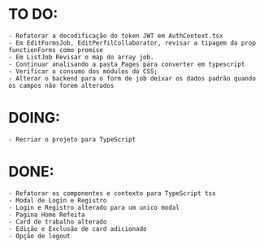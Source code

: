 # TO DO:

    - Refatorar a decodificação do token JWT em AuthContext.tsx
    - Em EditFormsJob, EditPerfilCollaborator, revisar a tipagem da prop functionForms como promise
    - Em ListJob Revisar o map do array job.
    - Continuar analisando a pasta Pages para converter em typescript
    - Verificar o consumo dos módulos do CSS;
    - Alterar o backend para o form de job deixar os dados padrão quando os campos não forem alterados

# DOING:

    - Recriar o projeto para TypeScript

# DONE:

    - Refatorar os componentes e contexto para TypeScript tsx
    - Modal de Login e Registro
    - Login e Registro alterado para um unico modal
    - Pagina Home Refeita
    - Card de trabalho alterado
    - Edição e Exclusão de card adicionado
    - Opção de logout


